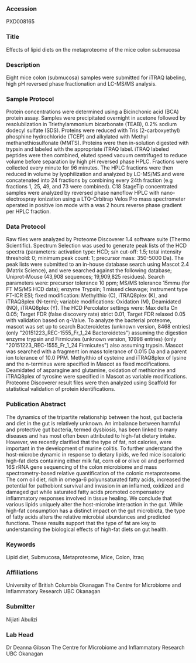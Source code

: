 ### Accession
PXD008165

### Title
Effects of lipid diets on the metaproteome of the mice colon submucosa

### Description
Eight mice colon (submucosa) samples were submitted for iTRAQ labeling, high pH reversed phase fractionation and LC-MS/MS analysis.

### Sample Protocol
Protein concentrations were determined using a Bicinchonic acid (BCA) protein assay. Samples were precipitated overnight in acetone followed by resolubilzation in Triethylammonium bicarbonate (TEAB), 0.2% sodium dodecyl sulfate (SDS). Proteins were reduced with Tris (2-carboxyethyl) phosphine hydrochloride (TCEP) and alkylated with Methyl methanethiosulfonate (MMTS). Proteins were then in-solution digested with trypsin and labeled with the appropriate iTRAQ label. iTRAQ labeled peptides were then combined, eluted speed vacuum centrifuged to reduce volume before separation by high pH reversed phase HPLC. Fractions were collected every minute for 96 minutes. The HPLC fractions were then reduced in volume by lyophilization and analyzed by LC-MS/MS.and were concatenated into 24 fractions by combining every 24th fraction (e.g fractions 1, 25, 49, and 73 were combined).  C18 StageTip concentrated samples were analyzed by reversed phase nanoflow HPLC with nano-electrospray ionization using a LTQ-Orbitrap Velos Pro mass spectrometer operated in positive ion mode with a was 2 hours reverse phase gradient per HPLC fraction.

### Data Protocol
Raw files were analyzed by Proteome Discoverer 1.4 software suite (Thermo Scientific).   Spectrum Selection was used to generate peak lists of the HCD spectra (parameters:  activation type: HCD; s/n cut-off: 1.5; total intensity threshold: 0; minimum peak count: 1; precursor mass: 350-5000 Da). The peak lists were submitted to an in-house database search using Mascot 2.4 (Matrix Science), and were searched against the following database; Uniprot-Mouse (43,908 sequences; 19,909,825 residues).  Search parameters were:  precursor tolerance 10 ppm; MS/MS tolerance 15mmu (for FT MS/MS HCD data); enzyme Trypsin; 1 missed cleavage; instrument type FT-ICR ESI; fixed modification: Methylthio (C), iTRAQ8plex (K), and iTRAQ8plex (N-term); variable modifications: Oxidation (M), Deamidated (NQ), iTRAQ8plex (Y).  The HCD Percolator settings were:  Max delta Cn 0.05; Target FDR (false discovery rate) strict 0.01, Target FDR relaxed 0.05 with validation based on q-Value. To analyze the bacterial proteome, mascot was set up to search Bacteroidetes (unknown version, 8468 entries) (only "20151223_REC-1555_Fr_1_24 Bacteroidetes") assuming the digestion enzyme trypsin and Firmicutes (unknown version, 10998 entries) (only "20151223_REC-1555_Fr_1_24 Firmicutes") also assuming trypsin. Mascot was searched with a fragment ion mass tolerance of 0.015 Da and a parent ion tolerance of 10.0 PPM. Methylthio of cysteine and iTRAQ8plex of lysine and the n-terminus were specified in Mascot as fixed modifications. Deamidated of asparagine and glutamine, oxidation of methionine and iTRAQ8plex of tyrosine were specified in Mascot as variable modifications. Proteome Discoverer result files were then analyzed using Scaffold for statistical validation of protein identifications.

### Publication Abstract
The dynamics of the tripartite relationship between the host, gut bacteria and diet in the gut is relatively unknown. An imbalance between harmful and protective gut bacteria, termed dysbiosis, has been linked to many diseases and has most often been attributed to high-fat dietary intake. However, we recently clarified that the type of fat, not calories, were important in the development of murine colitis. To further understand the host-microbe dynamic in response to dietary lipids, we fed mice isocaloric high-fat diets containing either milk fat, corn oil or olive oil and performed 16S rRNA gene sequencing of the colon microbiome and mass spectrometry-based relative quantification of the colonic metaproteome. The corn oil diet, rich in omega-6 polyunsaturated fatty acids, increased the potential for pathobiont survival and invasion in an inflamed, oxidized and damaged gut while saturated fatty acids promoted compensatory inflammatory responses involved in tissue healing. We conclude that various lipids uniquely alter the host-microbe interaction in the gut. While high-fat consumption has a distinct impact on the gut microbiota, the type of fatty acids alters the relative microbial abundances and predicted functions. These results support that the type of fat are key to understanding the biological effects of high-fat diets on gut health.

### Keywords
Lipid diet, Submucosa, Metaproteome, Mice, Colon, Itraq

### Affiliations
University of British Columbia Okanagan
The Centre for Microbiome and Inflammatory Research UBC Okanagan

### Submitter
Nijiati Abulizi

### Lab Head
Dr Deanna Gibson
The Centre for Microbiome and Inflammatory Research UBC Okanagan


